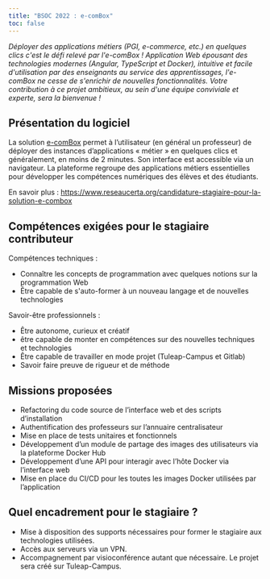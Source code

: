 ```yaml
---
title: "BSOC 2022 : e-comBox"
toc: false
---
```


*Déployer des applications métiers (PGI, e-commerce, etc.) en quelques clics c'est le défi relevé par l'e-comBox !  Application Web épousant des technologies modernes (Angular, TypeScript et Docker), intuitive et facile d'utilisation par des enseignants au service des apprentissages, l'e-comBox ne cesse de s'enrichir de nouvelles fonctionnalités. Votre contribution à ce projet ambitieux, au sein d'une équipe conviviale et experte, sera la bienvenue !*

## Présentation du logiciel

La solution [e-comBox](https://gitlab.com/e-combox) permet à l’utilisateur (en général un professeur) de déployer des instances d’applications « métier » en quelques clics et généralement, en moins de 2 minutes. Son interface est accessible via un navigateur. La plateforme regroupe des applications métiers essentielles pour développer les compétences numériques des élèves et des étudiants.

En savoir plus : https://www.reseaucerta.org/candidature-stagiaire-pour-la-solution-e-combox

## Compétences exigées pour le stagiaire contributeur

Compétences techniques : 

- Connaître les concepts de programmation avec quelques notions sur la programmation Web
- Être capable de s'auto-former à un nouveau langage et de nouvelles technologies

Savoir-être professionnels : 

- Être autonome, curieux et créatif
- être capable de monter en compétences sur des nouvelles techniques et technologies
- Être capable de travailler en mode projet (Tuleap-Campus et Gitlab)
- Savoir faire preuve de rigueur et de méthode

## Missions proposées

- Refactoring du code source de l’interface web et des scripts d’installation
- Authentification des professeurs sur l’annuaire centralisateur
- Mise en place de tests unitaires et fonctionnels
- Développement d’un module de partage des images des utilisateurs via la plateforme Docker Hub
- Développement d’une API pour interagir avec l’hôte Docker via l’interface web
- Mise en place du CI/CD pour les toutes les images Docker utilisées par l’application

## Quel encadrement pour le stagiaire ?

- Mise à disposition des supports nécessaires pour former le stagiaire aux technologies utilisées.
- Accès aux serveurs via un VPN.
- Accompagnement par visioconférence autant que nécessaire. Le projet sera créé sur Tuleap-Campus.
